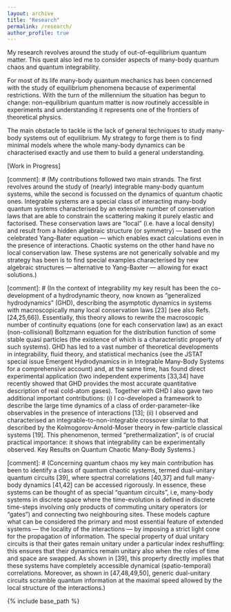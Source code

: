 ```yaml
---
layout: archive
title: "Research"
permalink: /research/
author_profile: true
---
```



My research revolves around the study of out-of-equilibrium quantum matter. This quest also led me to consider aspects of many-body quantum chaos and quantum integrability.
  
For most of its life many-body quantum mechanics has been concerned with the study of equilibrium phenomena because of experimental restrictions. With the turn of the millennium the situation has begun to change: non-equilibrium quantum matter is now routinely accessible in experiments and understanding it represents one of the frontiers of theoretical physics.   

The main obstacle to tackle is the lack of general techniques to study many-body systems out of equilibrium. My strategy to forge them is to find minimal models where the whole many-body dynamics can be characterised exactly and use them to build a general understanding. 

[Work in Progress]

[comment]: # (My contributions followed two main strands. The first revolves around the study of (nearly) integrable many-body quantum systems, while the second is focussed on the dynamics of quantum chaotic ones. Integrable systems are a special class of interacting many-body quantum systems characterised by an extensive number of conservation laws that are able to constrain the scattering making it purely elastic and factorised. These conservation laws are “local” (i.e. have a local density) and result from a hidden algebraic structure (or symmetry) — based on the celebrated Yang-Bater equation — which enables exact calculations even in the presence of interactions. Chaotic systems on the other hand have no local conservation law. These systems are not generically solvable and my strategy has been is to find special examples characterised by new algebraic structures — alternative to Yang-Baxter — allowing for exact solutions.)


[comment]: # (In the context of integrability my key result has been the co-development of a hydrodynamic theory, now known as “generalized hydrodynamics” (GHD), describing the asymptotic dynamics in systems with macroscopically many local conservation laws [23] (see also Refs. [24,25,66]). Essentially, this theory allows to rewrite the macroscopic number of continuity equations (one for each conservation law) as an exact (non-collisional) Boltzmann equation for the distribution function of some stable quasi particles (the existence of which is a characteristic property of such systems). GHD has led to a vast number of theoretical developments in integrability, fluid theory, and statistical mechanics (see the JSTAT special issue Emergent Hydrodynamics in in Integrable Many-Body Systems for a comprehensive account) and, at the same time, has found direct experimental application (two independent experiments [33,34] have recently showed that GHD provides the most accurate quantitative description of real cold-atom gases). Together with GHD I also gave two additional important contributions: (i) I co-developed a framework to describe the large time dynamics of a class of order-parameter-like observables in the presence of interactions [13]; (ii) I observed and characterised an integrable-to-non-integrable crossover similar to that described by the Kolmogorov-Arnold-Moser theory in few-particle classical systems [19]. This phenomenon, termed “prethermalization”, is of crucial practical importance: it shows that integrability can be experimentally observed. Key Results on Quantum Chaotic Many-Body Systems.) 


[comment]: # (Concerning quantum chaos my key main contribution has been to identify a class of quantum chaotic systems, termed dual-unitary quantum circuits [39], where spectral correlations [40,37] and full many-body dynamics [41,42] can be accessed rigorously. In essence, these systems can be thought of as special “quantum circuits”, i.e, many-body systems in discrete space where the time-evolution is defined in discrete time-steps involving only products of commuting unitary operators (or “gates”) and connecting two neighbouring sites. These models capture what can be considered the primary and most essential feature of extended systems — the locality of the interactions — by imposing a strict light cone for the propagation of information. The special property of dual unitary circuits is that their gates remain unitary under a particular index reshuffling: this ensures that their dynamics remain unitary also when the roles of time and space are swapped. As shown in [39], this property directly implies that these systems have completely accessible dynamical (spatio-temporal) correlations. Moreover, as shown in [47,48,49,50], generic dual-unitary circuits scramble quantum information at the maximal speed allowed by the local structure of the interactions.)


{% include base_path %}

